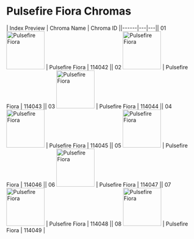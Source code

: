 # Pulsefire Fiora Chromas

| Index  Preview | Chroma Name | Chroma ID ||------|---|---|| 01  <img src='https://raw.communitydragon.org/latest/plugins/rcp-be-lol-game-data/global/default/v1/champion-chroma-images/114/114042.png' alt='Pulsefire Fiora' width='100'> | Pulsefire Fiora | 114042 || 02  <img src='https://raw.communitydragon.org/latest/plugins/rcp-be-lol-game-data/global/default/v1/champion-chroma-images/114/114043.png' alt='Pulsefire Fiora' width='100'> | Pulsefire Fiora | 114043 || 03  <img src='https://raw.communitydragon.org/latest/plugins/rcp-be-lol-game-data/global/default/v1/champion-chroma-images/114/114044.png' alt='Pulsefire Fiora' width='100'> | Pulsefire Fiora | 114044 || 04  <img src='https://raw.communitydragon.org/latest/plugins/rcp-be-lol-game-data/global/default/v1/champion-chroma-images/114/114045.png' alt='Pulsefire Fiora' width='100'> | Pulsefire Fiora | 114045 || 05  <img src='https://raw.communitydragon.org/latest/plugins/rcp-be-lol-game-data/global/default/v1/champion-chroma-images/114/114046.png' alt='Pulsefire Fiora' width='100'> | Pulsefire Fiora | 114046 || 06  <img src='https://raw.communitydragon.org/latest/plugins/rcp-be-lol-game-data/global/default/v1/champion-chroma-images/114/114047.png' alt='Pulsefire Fiora' width='100'> | Pulsefire Fiora | 114047 || 07  <img src='https://raw.communitydragon.org/latest/plugins/rcp-be-lol-game-data/global/default/v1/champion-chroma-images/114/114048.png' alt='Pulsefire Fiora' width='100'> | Pulsefire Fiora | 114048 || 08  <img src='https://raw.communitydragon.org/latest/plugins/rcp-be-lol-game-data/global/default/v1/champion-chroma-images/114/114049.png' alt='Pulsefire Fiora' width='100'> | Pulsefire Fiora | 114049 |